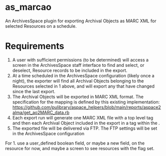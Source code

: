 
# as_marcao

An ArchivesSpace plugin for exporting Archival Objects as MARC XML for selected
Resources on a schedule.

# Requirements

  1. A user with sufficient permissions (to be determined) will access a screen
     in the ArchivesSpace staff interface to find and select, or deselect,
     Resource records to be included in the export.
  2. At a time scheduled in the ArchivesSpace configuration (likely once a
     night), the exporter will find all Archival Objects belonging to the
     Resources selected in 1 above, and will export any that have changed since
     the last export.
  3. The Archival Objects will be exported in MARC XML format. The specification
     for the mapping is defined by this existing implementation:
     https://github.com/pulibrary/aspace_helpers/blob/main/reports/aspace2alma/get_ao2MARC_data.rb
  4. Each export run will generate one MARC XML file with a top level
     <collection> tag and then each Archival Object included in the export in a
     <record> tag within the <collection>.
  5. The exported file will be delivered via FTP. The FTP settings will be set
     in the ArchivesSpace configuration


For 1. use a user_defined boolean field, or maybe a new field,  on the resource
for now, and maybe a screen to see resources with the flag set.

